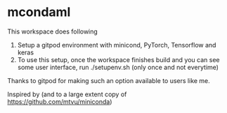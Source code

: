 # mcondaml
This workspace does following
1. Setup a gitpod environment with minicond, PyTorch, Tensorflow and keras
2. To use this setup, once the workspace finishes build and you can see some user interface, run ./setupenv.sh (only once and not everytime)

Thanks to gitpod for making such an option available to users like me.

Inspired by (and to a large extent copy of https://github.com/mtvu/miniconda)

